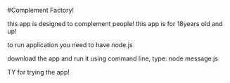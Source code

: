 #Complement Factory! 

this app is designed to complement people! this app is for 18years old and up! 

to run application you need to have node.js 

download the app and run it using command line, type:  node message.js

TY for trying the app! 
